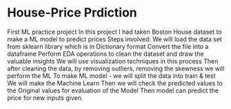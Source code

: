 # House-Price Prdiction
First ML practice project
In this project I had taken Boston House dataset to make a ML model to predict prices
Steps involved:
    We will load the data set from sklearn library which is in Dictionary format
    Convert the file into a dataframe
    Perform EDA operations to clean the dataset and draw the valuable insights
    We will use visualization techniques in this process
    Then after cleaning the data, by removing outliers, removing the skewness we will perform the ML 
    To make ML model - we will split the data into train & test 
    We will make the Machine Learn 
    Then we will check the predicted values to the Original values for evaluation of the Model 
    Then model can predict the price for new inputs given.  
    
